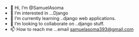 - 👋 Hi, I’m @SamuelAsoma
- 👀 I’m interested in ...Django
- 🌱 I’m currently learning ..django web applications.
- 💞️ I’m looking to collaborate on ..django stuff.
- 📫 How to reach me ...email samuelasoma393@gmail.com 

<!---
SamuelAsoma/SamuelAsoma is a ✨ special ✨ repository because its `README.md` (this file) appears on your GitHub profile.
You can click the Preview link to take a look at your changes.
--->
